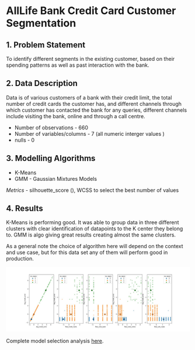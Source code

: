 # AllLife Bank Credit Card Customer Segmentation

## 1. Problem Statement

To identify different segments in the existing customer, based on their spending patterns as well as past interaction with the bank.

## 2. Data Description

Data is of various customers of a bank with their credit limit, the total number of credit cards the customer has, and different channels through which customer has contacted the bank for any queries, different channels include visiting the bank, online and through a call centre.

* Number of observations  - 660
* Number of variables/columns - 7 (all numeric interger values )
* nulls - 0

## 3. Modelling Algorithms

  * K-Means
  * GMM - Gaussian Mixtures Models

*Metrics* -  silhouette_score (), WCSS to select the best number of values

## 4. Results

K-Means is performing good. It was able to group data in three different clusters with clear identification of datapoints to the K center they belong to. GMM is algo giving great results creating almost the same clusters.

As a general note the choice of algorithm here will depend on the context and use case, but for this data set any of them will perform good in production.

![Summary Charts](https://github.com/giomvp/AcademicProjects/blob/7f28836048b0f37089b4cca1813341d48a6d3788/CreditCardCustomer/imgs/summary_plt.jpg)

Complete model selection analysis [here](https://github.com/giomvp/AcademicProjects/blob/7f28836048b0f37089b4cca1813341d48a6d3788/CreditCardCustomer/CreditCardCustomer.ipynb).
